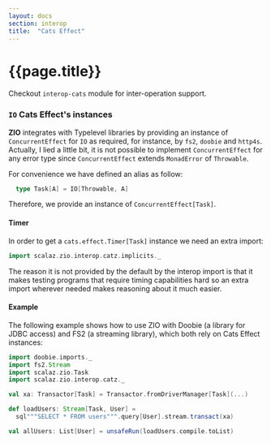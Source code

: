 ```yaml
---
layout: docs
section: interop
title:  "Cats Effect"
---
```


# {{page.title}}

Checkout `interop-cats` module for inter-operation support.

### `IO` Cats Effect's instances

**ZIO** integrates with Typelevel libraries by providing an instance of `ConcurrentEffect` for `IO` as required, for instance, by `fs2`, `doobie` and `http4s`. Actually, I lied a little bit, it is not possible to implement `ConcurrentEffect` for any error type since `ConcurrentEffect` extends `MonadError` of `Throwable`.

For convenience we have defined an alias as follow:

```scala
  type Task[A] = IO[Throwable, A]
```

Therefore, we provide an instance of `ConcurrentEffect[Task]`.

#### Timer

In order to get a `cats.effect.Timer[Task]` instance we need an extra import:

```scala
import scalaz.zio.interop.catz.implicits._
```

The reason it is not provided by the default by the interop import is that it makes testing programs that require timing capabilities hard so an extra import wherever needed makes reasoning about it much easier.

#### Example

The following example shows how to use ZIO with Doobie (a library for JDBC access) and FS2 (a streaming library), which both rely on Cats Effect instances:

```scala
import doobie.imports._
import fs2.Stream
import scalaz.zio.Task
import scalaz.zio.interop.catz._

val xa: Transactor[Task] = Transactor.fromDriverManager[Task](...)

def loadUsers: Stream[Task, User] =
  sql"""SELECT * FROM users""".query[User].stream.transact(xa)

val allUsers: List[User] = unsafeRun(loadUsers.compile.toList)
```
